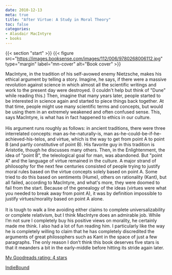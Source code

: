 ```yaml
---
date: 2010-12-13
meta: true
title: "After Virtue: A Study in Moral Theory"
toc: false
categories:
- Alasdair MacIntyre
- books
---
```


{{< section "start" >}}
{{< figure src="https://images.booksense.com/images/112/006/9780268006112.jpg" type="margin" label="mn-cover" alt="Book cover" >}}

MacIntyre, in the tradition of his self-avowed enemy Nietzsche, makes his ethical argument by telling a story. Imagine, he says, if there were a massive revolution against science in which almost all the scientific writings and work to the present day were destroyed. (I couldn't help but think of "Dune" while reading this.) Then, imagine that many years later, people started to be interested in science again and started to piece things back together. At that time, people might use many scientific terms and concepts, but would be using them in an extremely weakened and often confused sense. This, says MacIntyre, is what has in fact happened to ethics in our culture. <br /><br />His argument runs roughly as follows: in ancient traditions, there were three interrelated concepts: man as-he-naturally-is, man as-he-could-be-if-he-achieved-his-telos, and virtue, which is the way to get from point A to point B (and partly constitutive of point B). His favorite guy in this tradition is Aristotle, though he discusses many others. Then, in the Enlightenment, the idea of "point B", the teleological goal for man, was abandoned. But "point A" and the language of virtue remained in the culture. A major strand of philosophy for the next few centuries consisted of people trying to justify moral rules based on the virtue concepts solely based on point A. Some tried to do this based on sentiments (Hume), others on rationality (Kant), but all failed, according to MacIntyre, and what's more, they were doomed to fail from the start. Because of the genealogy of the ideas (virtues were what you needed to break away from point A), it was by definition impossible to justify virtues/morality based on point A alone.<br /><br />It is tough to walk a line avoiding either claims to complete universalizability or complete relativism, but I think MacIntyre does an admirable job. While I’m not sure I completely buy his positive views on morality, he certainly made me think. I also had a lot of fun reading him. I particularly like the way he is completely willing to claim that he has completely discredited the arguments of great philosophers such as Kant in the space of just a few paragraphs. The only reason I don’t think this book deserves five stars is that it meanders a bit in the early-middle before hitting its stride again later.<br />

[My Goodreads rating: 4 stars](https://www.goodreads.com/review/show/132690996)  

[IndieBound](https://www.indiebound.org/book/9780268006112)
